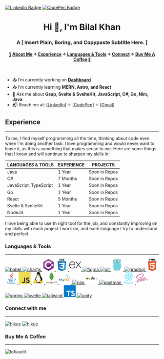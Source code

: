 [![LinkedIn Badge](https://img.shields.io/badge/LinkedIn-Profile-informational?style=flat&logo=linkedin&logoColor=white&color=0D76A8)](https://www.linkedin.com/in/hikue/)
[![CodePen Badge](https://img.shields.io/badge/CodePen-Profile-informational?style=flat&logo=codepen&logoColor=white&color=0D76A8)](https://codepen.io/Hi-kue)

<h1 align="center">Hi 👋, I'm Bilal Khan</h1>
<h3 align="center">A [ Insert Plain, Boring, and Copypaste Subtitle Here. ]</h3>
<h4 align="center">
〗 
  <a href="#about-me">About Me</a> ✧
  <a href="#experience">Experience</a> ✧
  <a href="#languages--tools">Languages & Tools</a> ✧
  <a href="#connect-with-me">Connect</a> ✧
  <a href="#buy-me-a-coffee">Buy Me A Coffee</a>
〖
</h4>
<br>


<!--- ABOUT ME SECTION --->
- 📤 I’m currently working on **[Dashboard](https://github.com/Hi-kue/dashboard)**
- 📥 I’m currently learning **MERN, Astro, and React**
- 📝 Ask me about **Gsap, Svelte & SvelteKit, JavaScript, C#, Go, Nim, Java**
- 📬 Reach me at: [[LinkedIn](https://www.linkedin.com/in/hikue/)] ✧ [[CodePen](https://codepen.io/Hi-kue)] ✧ [[Gmail](mailto:hikue.primary@gmail.com)]


<!--- EXPERIENCE SECTION --->
## Experience
---

To me, I find myself programming all the time, thinking about code even when I'm doing another task. I love programming and would never want to leave it, as this is something that makes sense to me. Here are some things that I know and will continue to sharpen my skills in:

<div class="styled__div">
  <table class="styled__table">
    <thead>
      <tr>
          <th>LANGUAGES & TOOLS</th>
          <th>EXPERIENCE</th>
          <th>PROJECTS</th>
      </tr>
    </thead>
    <tbody>
      <tr>
        <td>Java</td>
        <td>1 Year</td>
        <td>Soon in Repos</td>
      </tr>
      <tr>
        <td>C#</td>
        <td>7 Months</td>
        <td>Soon in Repos </td>
      </tr>
      <tr>
        <td>JavaScript, TypeScript</td>
        <td>1 Year</td>
        <td>Soon in Repos</td>
      </tr>
      <tr>
        <td>Go</td>
        <td>1 Year</td>
        <td>Soon in Repos</td>
      </tr>
      <tr>
        <td>React</td>
        <td>5 Months</td>
        <td>Soon in Repos</td>
      </tr>
      <tr>
        <td>Svelte & SvelteKit</td>
        <td>1 Year</td>
        <td>Soon in Repos</td>
      </tr>
      <tr>
        <td>NodeJS</td>
        <td>1 Year</td>
        <td>Soon in Repos</td>
      </tr>
    </tbody>
  </table>
</div>

I love being able to use th right tool for the job, and constantly improving on my skills with each project I work on, and each language I try to understand and perfect.

<!-- <style>
  .styled__div {
    display: flex;
    justify-content: flex-start;
    align-items: flex-start;
    flex-direction: column;

    width: 100%;
    height: 100%;
    
    overflow-x: auto;
    color: 
  }

  .styled__table {
    border-collapse: collapse; 
    margin: 0 auto; 
    font-size: 0.9em; 
    font-family: system-ui; 
    min-width: 300px; 
    box-shadow: 0 0 .4em grey;
  }

  th {
    min-width: 10rem;
  }

  tr {
    border-bottom: 1.1px solid #;
  }
</style> -->

### Languages & Tools
---

<p align="left"> <a href="https://babeljs.io/" target="_blank" rel="noreferrer"> <img src="https://www.vectorlogo.zone/logos/babeljs/babeljs-icon.svg" alt="babel" width="40" height="40"/> </a> <a href="https://www.chartjs.org" target="_blank" rel="noreferrer"> <img src="https://www.chartjs.org/media/logo-title.svg" alt="chartjs" width="40" height="40"/> </a> <a href="https://www.w3schools.com/cs/" target="_blank" rel="noreferrer"> <img src="https://raw.githubusercontent.com/devicons/devicon/master/icons/csharp/csharp-original.svg" alt="csharp" width="40" height="40"/> </a> <a href="https://www.w3schools.com/css/" target="_blank" rel="noreferrer"> <img src="https://raw.githubusercontent.com/devicons/devicon/master/icons/css3/css3-original-wordmark.svg" alt="css3" width="40" height="40"/> </a> <a href="https://expressjs.com" target="_blank" rel="noreferrer"> <img src="https://raw.githubusercontent.com/devicons/devicon/master/icons/express/express-original.svg" alt="express" width="40" height="40"/> </a> <a href="https://www.figma.com/" target="_blank" rel="noreferrer"> <img src="https://www.vectorlogo.zone/logos/figma/figma-icon.svg" alt="figma" width="40" height="40"/> </a> <a href="https://git-scm.com/" target="_blank" rel="noreferrer"> <img src="https://www.vectorlogo.zone/logos/git-scm/git-scm-icon.svg" alt="git" width="40" height="40"/> </a> <a href="https://golang.org" target="_blank" rel="noreferrer"> <img src="https://raw.githubusercontent.com/devicons/devicon/master/icons/go/go-original.svg" alt="go" width="40" height="40"/> </a> <a href="https://graphql.org" target="_blank" rel="noreferrer"> <img src="https://www.vectorlogo.zone/logos/graphql/graphql-icon.svg" alt="graphql" width="40" height="40"/> </a> <a href="https://www.w3.org/html/" target="_blank" rel="noreferrer"> <img src="https://raw.githubusercontent.com/devicons/devicon/master/icons/html5/html5-original-wordmark.svg" alt="html5" width="40" height="40"/> </a> <a href="https://www.java.com" target="_blank" rel="noreferrer"> <img src="https://raw.githubusercontent.com/devicons/devicon/master/icons/java/java-original.svg" alt="java" width="40" height="40"/> </a> <a href="https://developer.mozilla.org/en-US/docs/Web/JavaScript" target="_blank" rel="noreferrer"> <img src="https://raw.githubusercontent.com/devicons/devicon/master/icons/javascript/javascript-original.svg" alt="javascript" width="40" height="40"/> </a> <a href="https://www.linux.org/" target="_blank" rel="noreferrer"> <img src="https://raw.githubusercontent.com/devicons/devicon/master/icons/linux/linux-original.svg" alt="linux" width="40" height="40"/> </a> <a href="https://www.mongodb.com/" target="_blank" rel="noreferrer"> <img src="https://raw.githubusercontent.com/devicons/devicon/master/icons/mongodb/mongodb-original-wordmark.svg" alt="mongodb" width="40" height="40"/> </a> <a href="https://www.mysql.com/" target="_blank" rel="noreferrer"> <img src="https://raw.githubusercontent.com/devicons/devicon/master/icons/mysql/mysql-original-wordmark.svg" alt="mysql" width="40" height="40"/> </a> <a href="https://nim-lang.org/" target="_blank" rel="noreferrer"> <img src="https://www.vectorlogo.zone/logos/nim-lang/nim-lang-icon.svg" alt="nim" width="40" height="40"/> </a> <a href="https://nodejs.org" target="_blank" rel="noreferrer"> <img src="https://raw.githubusercontent.com/devicons/devicon/master/icons/nodejs/nodejs-original-wordmark.svg" alt="nodejs" width="40" height="40"/> </a> <a href="https://postman.com" target="_blank" rel="noreferrer"> <img src="https://www.vectorlogo.zone/logos/getpostman/getpostman-icon.svg" alt="postman" width="40" height="40"/> </a> <a href="https://reactjs.org/" target="_blank" rel="noreferrer"> <img src="https://raw.githubusercontent.com/devicons/devicon/master/icons/react/react-original-wordmark.svg" alt="react" width="40" height="40"/> </a> <a href="https://sass-lang.com" target="_blank" rel="noreferrer"> <img src="https://raw.githubusercontent.com/devicons/devicon/master/icons/sass/sass-original.svg" alt="sass" width="40" height="40"/> </a> <a href="https://spring.io/" target="_blank" rel="noreferrer"> <img src="https://www.vectorlogo.zone/logos/springio/springio-icon.svg" alt="spring" width="40" height="40"/> </a> <a href="https://svelte.dev" target="_blank" rel="noreferrer"> <img src="https://upload.wikimedia.org/wikipedia/commons/1/1b/Svelte_Logo.svg" alt="svelte" width="40" height="40"/> </a> <a href="https://tailwindcss.com/" target="_blank" rel="noreferrer"> <img src="https://www.vectorlogo.zone/logos/tailwindcss/tailwindcss-icon.svg" alt="tailwind" width="40" height="40"/> </a> <a href="https://www.typescriptlang.org/" target="_blank" rel="noreferrer"> <img src="https://raw.githubusercontent.com/devicons/devicon/master/icons/typescript/typescript-original.svg" alt="typescript" width="40" height="40"/> </a> <a href="https://unity.com/" target="_blank" rel="noreferrer"> <img src="https://www.vectorlogo.zone/logos/unity3d/unity3d-icon.svg" alt="unity" width="40" height="40"/> </a> </p>

### Connect with me
---

<p align="left">
<!-- Connect: LinkedIn --->
  <a href="https://linkedin.com/in/hikue" target="blank"><img align="center" src="https://raw.githubusercontent.com/rahuldkjain/github-profile-readme-generator/master/src/images/icons/Social/linked-in-alt.svg" alt="hikue" height="30" width="40" /></a>
  <!-- Connect: Dribble --->
  <a href="https://dribbble.com/hikue" target="blank"><img align="center" src="https://raw.githubusercontent.com/rahuldkjain/github-profile-readme-generator/master/src/images/icons/Social/dribbble.svg" alt="hikue" height="30" width="40" /></a>
</p>


### Buy Me A Coffee
---
<p>
  <a href="https://www.buymeacoffee.com/lofiaudit"> <img align="left" src="https://cdn.buymeacoffee.com/buttons/v2/default-yellow.png" height="50" width="210" alt="lofiaudit" /></a>
</p>
